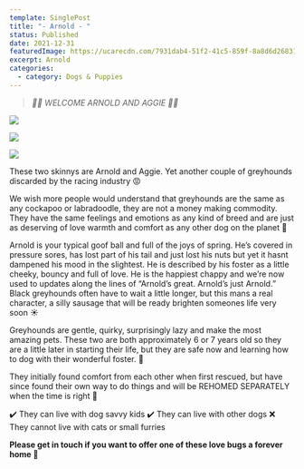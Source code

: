 ```yaml
---
template: SinglePost
title: "- Arnold - "
status: Published
date: 2021-12-31
featuredImage: https://ucarecdn.com/7931dab4-51f2-41c5-859f-8a8d6d268315/-/crop/828x577/0,391/-/preview/
excerpt: Arnold
categories:
  - category: Dogs & Puppies
---
```

> *🖤🤎 WELCOME ARNOLD AND AGGIE 🤎🖤*

![](https://ucarecdn.com/944bfedf-bf88-42bd-aecd-20a22bbe91ba/)

![](https://ucarecdn.com/057f3586-a189-4d10-8236-0827c3000e95/)

![](https://ucarecdn.com/4ebe5d76-588a-4f54-897e-bd1c21411dc1/)

These two skinnys are Arnold and Aggie. Yet another couple of greyhounds discarded by the racing industry 😡

We wish more people would understand that greyhounds are the same as any cockapoo or labradoodle, they are not a money making commodity. They have the same feelings and emotions as any kind of breed and are just as deserving of love warmth and comfort as any other dog on the planet 🐶

Arnold is your typical goof ball and full of the joys of spring. He’s covered in pressure sores, has lost part of his tail and just lost his nuts but yet it hasnt dampened his mood in the slightest. He is described by his foster as a little cheeky, bouncy and full of love. He is the happiest chappy and we’re now used to updates along the lines of “Arnold’s great. Arnold’s just Arnold.” Black greyhounds often have to wait a little longer, but this mans a real character, a silly sausage that will be ready brighten someones life very soon ☀️

Greyhounds are gentle, quirky, surprisingly lazy and make the most amazing pets. These two are both approximately 6 or 7 years old so they are a little later in starting their life, but they are safe now and learning how to dog with their wonderful foster. 🐶

They initially found comfort from each other when first rescued, but have since found their own way to do things and will be REHOMED SEPARATELY when the time is right 🙂

✔️ They can live with dog savvy kids                                                                         ✔️ They can live with other dogs                                                                            ❌ They cannot live with cats or small furries

**Please get in touch if you want to offer one of these love bugs a forever home 🏡**
